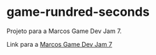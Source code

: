 # game-rundred-seconds
Projeto para a Marcos Game Dev Jam 7.

Link para a [Marcos Game Dev Jam 7](https://itch.io/jam/mgdjam7)
